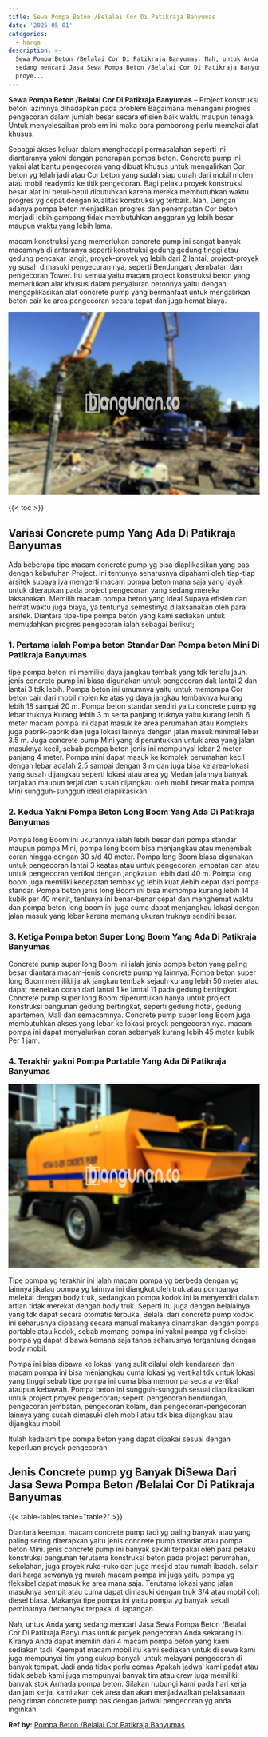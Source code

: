 ```yaml
---
title: Sewa Pompa Beton /Belalai Cor Di Patikraja Banyumas
date: '2025-05-01'
categories:
  - harga
description: >-
  Sewa Pompa Beton /Belalai Cor Di Patikraja Banyumas. Nah, untuk Anda yang
  sedang mencari Jasa Sewa Pompa Beton /Belalai Cor Di Patikraja Banyumas untuk
  proye...
---
```


**Sewa Pompa Beton /Belalai Cor Di Patikraja Banyumas** – Project konstruksi beton lazimnya dihadapkan pada problem Bagaimana menangani progres pengecoran dalam jumlah besar secara efisien baik waktu maupun tenaga. Untuk menyelesaikan problem ini maka para pemborong perlu memakai alat khusus.

Sebagai akses keluar dalam menghadapi permasalahan seperti ini diantaranya yakni dengan penerapan pompa beton. Concrete pump ini yakni alat bantu pengecoran yang dibuat khusus untuk mengalirkan Cor beton yg telah jadi atau Cor beton yang sudah siap curah dari mobil molen atau mobil readymix ke titik pengecoran. Bagi pelaku proyek konstruksi besar alat ini betul-betul dibutuhkan karena mereka membutuhkan waktu progres yg cepat dengan kualitas konstruksi yg terbaik. Nah, Dengan adanya pompa beton menjadikan progres dan penempatan Cor beton menjadi lebih gampang tidak membutuhkan anggaran yg lebih besar maupun waktu yang lebih lama.

macam konstruksi yang memerlukan concrete pump ini sangat banyak macamnya di antaranya seperti konstruksi gedung gedung tinggi atau gedung pencakar langit, proyek-proyek yg lebih dari 2 lantai, project-proyek yg susah dimasuki pengecoran nya, seperti Bendungan, Jembatan dan pengecoran Tower. Itu semua yaitu macam project konstruksi beton yang memerlukan alat khusus dalam penyaluran betonnya yaitu dengan mengaplikasikan alat concrete pump yang bermanfaat untuk mengalirkan beton cair ke area pengecoran secara tepat dan juga hemat biaya.

![Sewa Pompa Beton /Belalai Cor Di Patikraja Banyumas](/images/sewa-concrete-pump-12.png)

{{< toc >}}

## Variasi Concrete pump Yang Ada Di Patikraja Banyumas

Ada beberapa tipe macam concrete pump yg bisa diaplikasikan yang pas dengan kebutuhan Project. Ini tentunya seharusnya dipahami oleh tiap-tiap arsitek supaya iya mengerti macam pompa beton mana saja yang layak untuk diterapkan pada project pengecoran yang sedang mereka laksanakan. Memilih macam pompa beton yang ideal Supaya efisien dan hemat waktu juga biaya, ya tentunya semestinya dilaksanakan oleh para arsitek. Diantara tipe-tipe pompa beton yang kami sediakan untuk memudahkan progres pengecoran ialah sebagai berikut;

### 1\. Pertama ialah Pompa beton Standar Dan Pompa beton Mini Di Patikraja Banyumas

tipe pompa beton ini memiliki daya jangkau tembak yang tdk terlalu jauh. jenis concrete pump ini biasa digunakan untuk pengecoran dak lantai 2 dan lantai 3 tdk lebih. Pompa beton ini umumnya yaitu untuk memompa Cor beton cair dari mobil molen ke atas yg daya jangkau tembaknya kurang lebih 18 sampai 20 m. Pompa beton standar sendiri yaitu concrete pump yg lebar truknya Kurang lebih 3 m serta panjang truknya yaitu kurang lebih 6 meter macam pompa ini dapat masuk ke area perumahan atau Kompleks juga pabrik-pabrik dan juga lokasi lainnya dengan jalan masuk minimal lebar 3.5 m. Juga concrete pump Mini yang diperuntukkan untuk area yang jalan masuknya kecil, sebab pompa beton jenis ini mempunyai lebar 2 meter panjang 4 meter. Pompa mini dapat masuk ke komplek perumahan kecil dengan lebar adalah 2.5 sampai dengan 3 m dan juga bisa ke area-lokasi yang susah dijangkau seperti lokasi atau area yg Medan jalannya banyak tanjakan maupun terjal dan susah dijangkau oleh mobil besar maka pompa Mini sungguh-sungguh ideal diaplikasikan.

### 2\. Kedua Yakni Pompa Beton Long Boom Yang Ada Di Patikraja Banyumas

Pompa long Boom ini ukurannya ialah lebih besar dari pompa standar maupun pompa Mini, pompa long boom bisa menjangkau atau menembak coran hingga dengan 30 s/d 40 meter. Pompa long Boom biasa digunakan untuk pengecoran lantai 3 keatas atau untuk pengecoran jembatan dan atau untuk pengecoran vertikal dengan jangkauan lebih dari 40 m. Pompa long boom juga memiliki kecepatan tembak yg lebih kuat /lebih cepat dari pompa standar. Pompa beton jenis long Boom ini bisa memompa kurang lebih 14 kubik per 40 menit, tentunya ini benar-benar cepat dan menghemat waktu dan pompa beton long boom ini juga cuma dapat menjangkau lokasi dengan jalan masuk yang lebar karena memang ukuran truknya sendiri besar.

### 3\. Ketiga Pompa beton Super Long Boom Yang Ada Di Patikraja Banyumas

Concrete pump super long Boom ini ialah jenis pompa beton yang paling besar diantara macam-jenis concrete pump yg lainnya. Pompa beton super long Boom memiliki jarak jangkau tembak sejauh kurang lebih 50 meter atau dapat menekan coran dari lantai 1 ke lantai 11 pada gedung bertingkat. Concrete pump super long Boom diperuntukan hanya untuk project konstruksi bangunan gedung bertingkat, seperti gedung hotel, gedung apartemen, Mall dan semacamnya. Concrete pump super long Boom juga membutuhkan akses yang lebar ke lokasi proyek pengecoran nya. macam pompa ini dapat menyalurkan coran sebanyak kurang lebih 45 meter kubik Per 1 jam.

### 4\. Terakhir yakni Pompa Portable Yang Ada Di Patikraja Banyumas

![Sewa Pompa Beton /Belalai Cor Di Patikraja Banyumas](/images/sewa-concrete-pump-08.png)

Tipe pompa yg terakhir ini ialah macam pompa yg berbeda dengan yg lainnya jikalau pompa yg lainnya ini diangkut oleh truk atau pompanya melekat dengan body truk, sedangkan pompa kodok ini ia menyendiri dalam artian tidak merekat dengan body truk. Seperti Itu juga dengan belalainya yang tdk dapat secara otomatis terbuka. Belalai dari concrete pump kodok ini seharusnya dipasang secara manual makanya dinamakan dengan pompa portable atau kodok, sebab memang pompa ini yakni pompa yg fleksibel pompa yg dapat dibawa kemana saja tanpa seharusnya tergantung dengan body mobil.

Pompa ini bisa dibawa ke lokasi yang sulit dilalui oleh kendaraan dan macam pompa ini bisa menjangkau cuma lokasi yg vertikal tdk untuk lokasi yang tinggi sebab tipe pompa ini cuma bisa memompa secara vertikal ataupun kebawah. Pompa beton ini sungguh-sungguh sesuai diaplikasikan untuk project proyek pengecoran; seperti pengecoran bendungan, pengecoran jembatan, pengecoran kolam, dan pengecoran-pengecoran lainnya yang susah dimasuki oleh mobil atau tdk bisa dijangkau atau dijangkau mobil.

Itulah kedalam tipe pompa beton yang dapat dipakai sesuai dengan keperluan proyek pengecoran.

## Jenis Concrete pump yg Banyak DiSewa Dari Jasa Sewa Pompa Beton /Belalai Cor Di Patikraja Banyumas

{{< table-tables table="table2" >}}

Diantara keempat macam concrete pump tadi yg paling banyak atau yang paling sering diterapkan yaitu jenis concrete pump standar atau pompa beton Mini. jenis concrete pump ini banyak sekali terpakai oleh para pelaku konstruksi bangunan terutama konstruksi beton pada project perumahan, sekolahan, juga proyek ruko-ruko dan juga mesjid atau rumah ibadah. selain dari harga sewanya yg murah macam pompa ini juga yaitu pompa yg fleksibel dapat masuk ke area mana saja. Terutama lokasi yang jalan masuknya sempit atau cuma dapat dimasuki dengan truk 3/4 atau mobil colt diesel biasa. Makanya tipe pompa ini yaitu pompa yg banyak sekali peminatnya /terbanyak terpakai di lapangan.

Nah, untuk Anda yang sedang mencari Jasa Sewa Pompa Beton /Belalai Cor Di Patikraja Banyumas untuk proyek pengecoran Anda sekarang ini. Kiranya Anda dapat memilih dari 4 macam pompa beton yang kami sediakan tadi. Keempat macam mobil itu kami sediakan untuk di sewa kami juga mempunyai tim yang cukup banyak untuk melayani pengecoran di banyak tempat. Jadi anda tidak perlu cemas Apakah jadwal kami padat atau tidak sebab kami juga mempunyai banyak tim atau crew juga memiliki banyak stok Armada pompa beton. Silakan hubungi kami pada hari kerja dan jam kerja, kami akan cek area dan akan menjadwalkan pelaksanaan pengiriman concrete pump pas dengan jadwal pengecoran yg anda inginkan.

**Ref by:** [Pompa Beton /Belalai Cor Patikraja Banyumas](https://id.wikipedia.org/wiki/Pompa)
